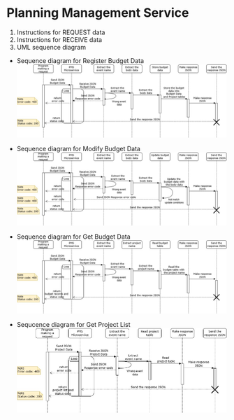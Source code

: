 # Planning Management Service

1. Instructions for REQUEST data
1. Instructions for RECEIVE data
1. UML sequence diagram

- Sequence diagram for Register Budget Data
![Resiger Budget Data](./img/UML_RegisterBudgetData.jpg "Register Budget Data")

- Sequence diagram for Modify Budget Data
![Modify Budget Data](./img/UML_ModifyBudgetData.jpg "Modify Budget Data")

- Sequence diagram for Get Budget Data
![Get Budget Data](./img/UML_GetBudgetData.jpg "Get Budget Data")

- Sequcence diagram for Get Project List
![Get Project List](./img/UML_GetProjectList.jpg "Get Project List")
